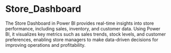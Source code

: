 # Store_Dashboard
The Store Dashboard in Power BI provides real-time insights into store performance, including sales, inventory, and customer data. Using Power BI, it visualizes key metrics such as sales trends, stock levels, and customer preferences, enabling store managers to make data-driven decisions for improving operations and profitability.
